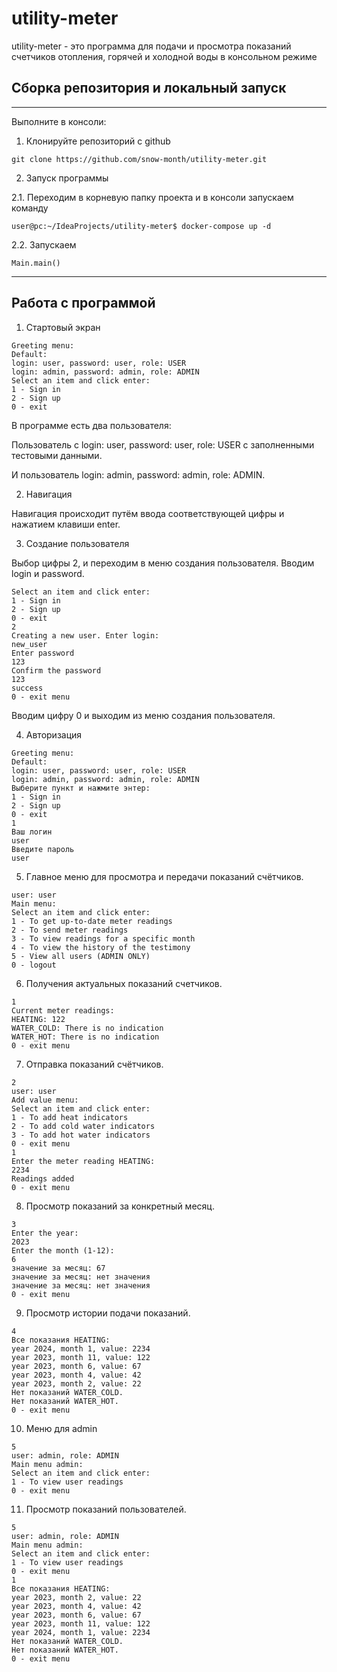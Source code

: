 # utility-meter
utility-meter - это программа для подачи и просмотра 
показаний счетчиков отопления, горячей и холодной воды в 
консольном режиме

## Сборка репозитория и локальный запуск
___
Выполните в консоли:

1. Клонируйте репозиторий с github

`git clone https://github.com/snow-month/utility-meter.git`

2. Запуск программы

2.1. Переходим в корневую папку проекта и в консоли запускаем команду

```
user@pc:~/IdeaProjects/utility-meter$ docker-compose up -d
```
2.2. Запускаем 

`Main.main()`

---

## Работа с программой
1. Стартовый экран

```
Greeting menu:
Default:
login: user, password: user, role: USER
login: admin, password: admin, role: ADMIN
Select an item and click enter:
1 - Sign in
2 - Sign up
0 - exit
```
В программе есть два пользователя:

Пользователь с login: user, password: user, role: USER с заполненными тестовыми данными.

И пользователь login: admin, password: admin, role: ADMIN.

2. Навигация

Навигация происходит путём ввода соответствующей цифры и нажатием клавиши enter.

3. Создание пользователя

Выбор цифры 2, и переходим в меню создания пользователя.
Вводим login и password.

```
Select an item and click enter:
1 - Sign in
2 - Sign up
0 - exit
2
Creating a new user. Enter login:
new_user
Enter password
123
Confirm the password
123
success
0 - exit menu
```
Вводим цифру 0 и выходим из меню создания пользователя.

4. Авторизация

```
Greeting menu:
Default:
login: user, password: user, role: USER
login: admin, password: admin, role: ADMIN
Выберите пункт и нажмите энтер:
1 - Sign in
2 - Sign up
0 - exit
1
Ваш логин
user
Введите пароль
user
```
5. Главное меню для просмотра и передачи показаний счётчиков.

```
user: user
Main menu:
Select an item and click enter:
1 - To get up-to-date meter readings
2 - To send meter readings
3 - To view readings for a specific month
4 - To view the history of the testimony
5 - View all users (ADMIN ONLY)
0 - logout
```
6. Получения актуальных показаний счетчиков.
```
1
Current meter readings:
HEATING: 122
WATER_COLD: There is no indication
WATER_HOT: There is no indication
0 - exit menu
```
7. Отправка показаний счётчиков.
```
2
user: user
Add value menu:
Select an item and click enter:
1 - To add heat indicators
2 - To add cold water indicators
3 - To add hot water indicators
0 - exit menu
1
Enter the meter reading HEATING:
2234
Readings added
0 - exit menu
```
8. Просмотр показаний за конкретный месяц.
```
3
Enter the year:
2023
Enter the month (1-12):
6
значение за месяц: 67
значение за месяц: нет значения
значение за месяц: нет значения
0 - exit menu
```
9. Просмотр истории подачи показаний.
```
4
Все показания HEATING:
year 2024, month 1, value: 2234
year 2023, month 11, value: 122
year 2023, month 6, value: 67
year 2023, month 4, value: 42
year 2023, month 2, value: 22
Нет показаний WATER_COLD.
Нет показаний WATER_HOT.
0 - exit menu
```
10. Меню для admin
```
5
user: admin, role: ADMIN
Main menu admin:
Select an item and click enter:
1 - To view user readings
0 - exit menu
```
11. Просмотр показаний пользователей.
```
5
user: admin, role: ADMIN
Main menu admin:
Select an item and click enter:
1 - To view user readings
0 - exit menu
1
Все показания HEATING:
year 2023, month 2, value: 22
year 2023, month 4, value: 42
year 2023, month 6, value: 67
year 2023, month 11, value: 122
year 2024, month 1, value: 2234
Нет показаний WATER_COLD.
Нет показаний WATER_HOT.
0 - exit menu
```
